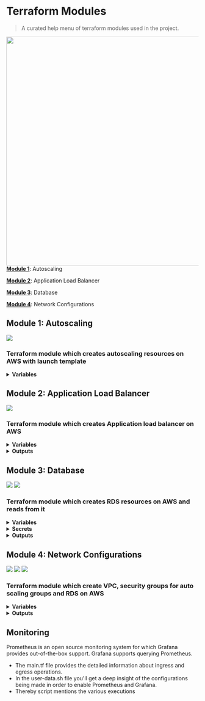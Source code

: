 # Terraform Modules

> A curated help menu of terraform modules used in the project.

[<img src="https://www.terraform.io/assets/images/logo-hashicorp-3f10732f.svg" align="right" width="600">](https://terraform.io)

[**Module 1**](#mod1): Autoscaling

[**Module 2**](#mod2): Application Load Balancer

[**Module 3**](#mod3): Database

[**Module 4**](#mod4): Network Configurations

<a id='mod1'></a>
## Module 1: Autoscaling

<a href="https://img.shields.io/badge/autoscaling-v4.1.0-%23c7c91c">
<img src="https://img.shields.io/badge/autoscaling-v4.1.0-%23c7c91c" /></a>

### Terraform module which creates autoscaling resources on AWS with launch template

<details>
  <summary><b>Variables</b></summary>
  
```
1. vpc_zone_identifier : Inputs a list of availability zones from network's 'security_group_asg' module
2. security_groups     : Inputs a list of security group ID's from network's 'security_group_id_asg' module
3. rds_endpt           : Inputs a string of RDS endpoint from db's 'rds_endpoint' output and passes it to userdata script   
4. target_group_arns   : Inputs a set of 'aws_alb_target_group' ARNs from alb's tg output
```
</details>



<a id='mod2'></a>
## Module 2: Application Load Balancer

<a href="https://img.shields.io/badge/alb-v6.0.0-%238c66d9">
<img src="https://img.shields.io/badge/alb-v6.0.0-%238c66d9" /></a>

### Terraform module which creates Application load balancer on AWS

<details>
  <summary><b>Variables</b></summary>
  
```
1. vpc_id           : Inputs the VPC id where all resources will be deployed from networks's 'vpc_id_all' module
2. subnets          : Inputs a list of subnets to associate with the load balancer from network's 'public_sn_asg' module
3. security_groups  : Inputs a list of security group ID's from network's 'security_group_id_asg' module   
```
</details>



<details>
  <summary><b>Outputs</b></summary>
  
```
1. tg : module.alb.target_group_arns    #ARNs of the target groups passed onto scaling group
```
</details>

<a id='mod3'></a>
## Module 3: Database

<a href="https://img.shields.io/badge/terraform--aws--rds--source-v3.0.0-ff69b4">
<img src="https://img.shields.io/badge/terraform--aws--rds--source-v3.0.0-ff69b4" /></a>
<a href="https://img.shields.io/badge/terraform--aws--rds--read-v3.0.0-ad7521">
<img src="https://img.shields.io/badge/terraform--aws--rds--read-v3.0.0-ad7521" /></a>

### Terraform module which creates RDS resources on AWS and reads from it

<details>
  <summary><b>Variables</b></summary>
  
```
  
```
</details>

<details>
  <summary><b>Secrets</b></summary>
  
```
 1.  Username:
 2.  Password:

```
</details>

<details>
  <summary><b>Outputs</b></summary>
  
```

```
</details>


<a id='mod4'></a>
## Module 4: Network Configurations

<a href="https://img.shields.io/badge/vpc-v3.2.0-red">
<img src="https://img.shields.io/badge/vpc-v3.2.0-red" /></a>
<a href="https://img.shields.io/badge/security__group__asg-v4.0.0-brightgreen">
<img src="https://img.shields.io/badge/security__group__asg-v4.0.0-brightgreen" /></a>
<a href="https://img.shields.io/badge/security__group__rds-v4.0.0-important">
<img src="https://img.shields.io/badge/security__group__rds-v4.0.0-important" /></a>

### Terraform module which create VPC, security groups for auto scaling groups and RDS on AWS

<details>
  <summary><b>Variables</b></summary>
 
  ```
1.vpc_name             : Inputs the vpc name.
2. security_groups     : Inputs a list of security group ID's from network's 'security_group_id_asg' module  
 ```
</details>


<details>
  <summary><b>Outputs</b></summary>
  
```
  1.vpc_id_all : #name of all vpc_id
  2.public_sn_asg : #all public subnets
  3.private_sn_asg :#all private subnets
  4.security_group_id_asg :#all security group id 
  5.security_group_id_rds :#all security group for rds

```
</details>

## Monitoring 
Prometheus is an open source monitoring system for which Grafana provides out-of-the-box support. 
Grafana supports querying Prometheus.

- The main.tf file provides the detailed information about ingress and egress operations.
- In the user-data.sh file you'll get a deep insight of the configurations being made in order to enable Prometheus and Grafana.
- Thereby script mentions the various executions
